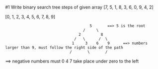 #1 Write binary search tree steps of given array [7, 5, 1, 8, 3, 6, 0, 9, 4, 2]

[0, 1, 2, 3, 4, 5, 6, 7, 8, 9]

                                          5       ==> 5 is the root
                                       /     \
                                     2         8
                                   /   \      /  \
                                  1     3    6    9      ==> numbers larger than 9, must follow the right side of the path
                                 /       \       /
==> negative numbers must       0         4     7
take place under zero 
to the left
